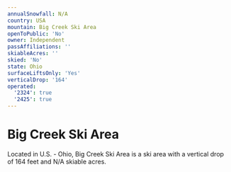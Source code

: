 ```yaml
---
annualSnowfall: N/A
country: USA
mountain: Big Creek Ski Area
openToPublic: 'No'
owner: Independent
passAffiliations: ''
skiableAcres: ''
skied: 'No'
state: Ohio
surfaceLiftsOnly: 'Yes'
verticalDrop: '164'
operated:
  '2324': true
  '2425': true
---
```



# Big Creek Ski Area

Located in U.S. - Ohio, Big Creek Ski Area is a ski area with a vertical drop of 164 feet and N/A skiable acres.
